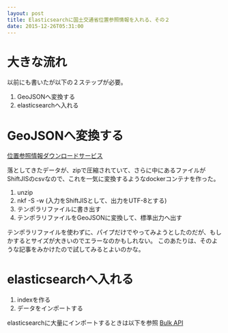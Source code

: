```yaml
---
layout: post
title: Elasticsearchに国土交通省位置参照情報を入れる、その２
date: 2015-12-26T05:31:00
---
```


# 大きな流れ

以前にも書いたが以下の２ステップが必要。

1. GeoJSONへ変換する
2. elasticsearchへ入れる



# GeoJSONへ変換する

[位置参照情報ダウンロードサービス](http://nlftp.mlit.go.jp/isj/ "位置参照情報ダウンロードサービス")

落としてきたデータが、zipで圧縮されていて、さらに中にあるファイルがShiftJISのcsvなので、これを一気に変換するようなdockerコンテナを作った。

1. unzip
2. nkf -S -w (入力をShiftJISとして、出力をUTF-8とする)
3. テンポラリファイルに書き出す
4. テンポラリファイルをGeoJSONに変換して、標準出力へ出す

テンポラリファイルを使わずに、パイプだけでやってみようとしたのだが、もしかするとサイズが大きいのでエラーなのかもしれない。
このあたりは、そのような記事をみかけたので試してみるとよいのかな。

# elasticsearchへ入れる

1. indexを作る
2. データをインポートする

elasticsearchに大量にインポートするときは以下を参照
[Bulk API](https://www.elastic.co/guide/en/elasticsearch/reference/current/docs-bulk.html#docs-bulk "Bulk API")
